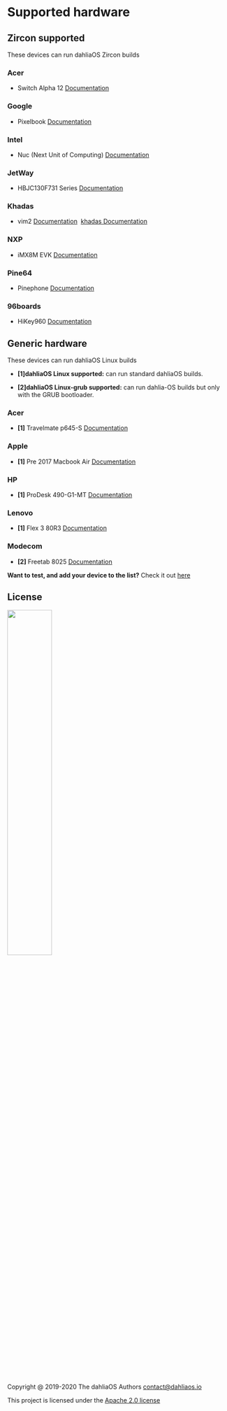 # Supported hardware

## Zircon supported

These devices can run dahliaOS Zircon builds

### Acer

- Switch Alpha 12 [Documentation](https://fuchsia.dev/docs/development/hardware/acer12.md)

### Google

- Pixelbook [Documentation](https://fuchsia.dev/docs/development/hardware/pixelbook.md)

### Intel

- Nuc (Next Unit of Computing) [Documentation](https://fuchsia.dev/docs/development/hardware/developing_on_nuc.md)

### JetWay

- HBJC130F731 Series [Documentation](https://fuchsia.dev/fuchsia-src/development/hardware/toulouse)

### Khadas

- vim2 [Documentation](https://fuchsia.dev/docs/development/hardware/khadas-vim)&nbsp;&nbsp;[khadas Documentation](https://docs.khadas.com/vim2/BuildFuchsia.html)

### NXP

- iMX8M EVK [Documentation](https://fuchsia.dev/fuchsia-src/development/hardware/imx8mevk)

### Pine64

- Pinephone [Documentation](hardware/pine64/Pinephone.md)

### 96boards

- HiKey960 [Documentation](https://fuchsia.dev/fuchsia-src/development/hardware/hikey960)

## Generic hardware

These devices can run dahliaOS Linux builds

- **[1]dahliaOS Linux supported:** can run standard dahliaOS builds.

- **[2]dahliaOS Linux-grub supported:** can run dahlia-OS builds but only with the GRUB bootloader.

### Acer

- **[1]** Travelmate p645-S [Documentation](hardware/Acer/TravelMate-P645-S.md)

### Apple

- **[1]** Pre 2017 Macbook Air [Documentation]()

### HP

- **[1]** ProDesk 490-G1-MT [Documentation](hardware/HP/ProDesk-490-G1-MT.md)

### Lenovo

- **[1]** Flex 3 80R3 [Documentation](hardware/Lenovo/Flex-3-80R3.md)

### Modecom

- **[2]** Freetab 8025 [Documentation](hardware/Modecom/Freetab-8025.md)

**Want to test, and add your device to the list?** Check it out [here](.github/CONTRIBUTING.md)

## License

<p align="left">
  <img width="45%" src="https://github.com/dahlia-os/brand/blob/master/Logo%20SVGs/dahliaOS%20logo%20with%20text%20(drop%20shadow).svg"
</p>

Copyright @ 2019-2020 The dahliaOS Authors contact@dahliaos.io

This project is licensed under the [Apache 2.0 license](LICENSE)
